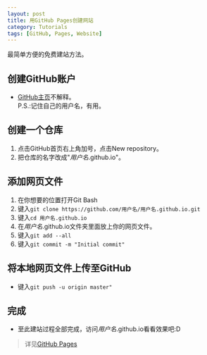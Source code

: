 ```yaml
---
layout: post
title: 用GitHub Pages创建网站
category: Tutorials
tags: [GitHub, Pages, Website]
---
```


最简单方便的免费建站方法。

## 创建GitHub账户
* [GitHub主页](https://github.com)不解释。    
P.S.:记住自己的用户名，有用。    

## 创建一个仓库
1. 点击GitHub首页右上角加号，点击New repository。    
2. 把仓库的名字改成"*用户名*.github.io"。    

## 添加网页文件
1. 在你想要的位置打开Git Bash    
2. 键入`git clone https://github.com/用户名/用户名.github.io.git`    
3. 键入`cd 用户名.github.io`    
4. 在*用户名*.github.io文件夹里面放上你的网页文件。    
5. 键入`git add --all`    
6. 键入`git commit -m "Initial commit"`    

## 将本地网页文件上传至GitHub
* 键入`git push -u origin master"`    

## 完成
* 至此建站过程全部完成，访问*用户名*.github.io看看效果吧:D    

> 详见[GitHub Pages](https://pages.github.com)
